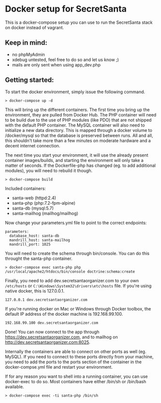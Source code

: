 Docker setup for SecretSanta
============================
This is a docker-compose setup you can use to run the SecretSanta stack on docker instead of vagrant.

Keep in mind:
-------------
- no phpMyAdmin
- xdebug untested, feel free to do so and let us know ;)
- mails are only sent when using app_dev.php 

Getting started:
----------------
To start the docker environment, simply issue the following command.

```
> docker-compose up -d
```

This will bring up the different containers. The first time you bring up the environment, they are pulled from Docker Hub. The PHP container will need to be build due to the use of PHP modules (like PDO) that are not shipped with the default PHP container.
The MySQL container will also need to initialize a new data directory. This is mapped through a docker volume to <project-root>/docker/mysql so that the database is preserved between runs. All and all, this shouldn't take more than a few minutes on moderate hardware and a decent internet connection.

The next time you start your environment, it will use the already present container images/builds, and starting the environment will only take a matter of seconds. If the Dockerfile-php has changed (eg. to add additional modules), you will need to rebuild it though.

```
> docker-compose build
```

Included containers:
- santa-web (httpd:2.4)
- santa-php (php:7.2-fpm-alpine)
- santa-db (mysql:5.7)
- santa-mailhog (mailhog/mailhog)

Now change your parameters.yml file to point to the correct endpoints:
```
parameters:
  database_host: santa-db
  mandrill_host: santa-mailhog
  mandrill_port: 1025
```
You will need to create the schema through bin/console. You can do this throught the santa-php container. 

```
> docker-compose exec santa-php php /usr/local/apache2/htdocs/bin/console doctrine:schema:create
```

Finally, you need to add dev.secretsantaorganizer.com to your own ```/etc/hosts``` or ```C:\Windows\System32\drivers\etc\hosts``` file.
If you're using native docker, this is 127.0.0.1.
```
127.0.0.1 dev.secretsantaorganizer.com
```
If you're running docker on Mac or Windows through Docker toolbox, the default IP address of the docker machine is 192.168.99.100. 
```
192.168.99.100 dev.secretsantaorganizer.com
```
Done! You can now connect to the app through https://dev.secretsantaorganizer.com, and to mailhog on http://dev.secretsantaorganizer.com:8025. 

Internally the containers are able to connect on other ports as well (eg. MySQL). If you need to connect to these ports directly from your machine, you need to add the ports to the ports section of the container in the docker-compse.yml file and restart your environment.

If for any reason you want to shell into a running container, you can use docker-exec to do so. Most containers have either /bin/sh or /bin/bash available.

```
> docker-compose exec -ti santa-php /bin/sh
```
